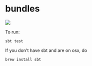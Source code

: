 # bundles

![](https://travis-ci.org/devshorts/bundles.svg?branch=master)

To run:

```
sbt test
```

If you don't have sbt and are on osx, do

```
brew install sbt
```
